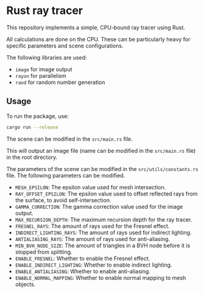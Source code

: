 # Rust ray tracer

This repository implements a simple, CPU-bound ray tracer using Rust.

All calculations are done on the CPU. These can be particularly heavy for specific parameters and scene configurations.

The following libraries are used:

- `image` for image output
- `rayon` for parallelism
- `rand` for random number generation

## Usage

To run the package, use:

```bash
cargo run --release
```

The scene can be modified in the `src/main.rs` file.

This will output an image file (name can be modified in the `src/main.rs` file) in the root directory.

The parameters of the scene can be modified in the `src/utils/constants.rs` file. The following parameters can be modified.

- `MESH_EPSILON`: The epsilon value used for mesh intersection.
- `RAY_OFFSET_EPSILON`: The epsilon value used to offset reflected rays from the surface, to avoid self-intersection.
- `GAMMA_CORRECTION`: The gamma correction value used for the image output.
- `MAX_RECURSION_DEPTH`: The maximum recursion depth for the ray tracer.
- `FRESNEL_RAYS`: The amount of rays used for the Fresnel effect.
- `INDIRECT_LIGHTING_RAYS`: The amount of rays used for indirect lighting.
- `ANTIALIASING_RAYS`: The amount of rays used for anti-aliasing.
- `MIN_BVH_NODE_SIZE`: The amount of triangles in a BVH node before it is stopped from splitting.
- `ENABLE_FRESNEL`: Whether to enable the Fresnel effect.
- `ENABLE_INDIRECT_LIGHTING`: Whether to enable indirect lighting.
- `ENABLE_ANTIALIASING`: Whether to enable anti-aliasing.
- `ENABLE_NORMAL_MAPPING`: Whether to enable normal mapping to mesh objects.
